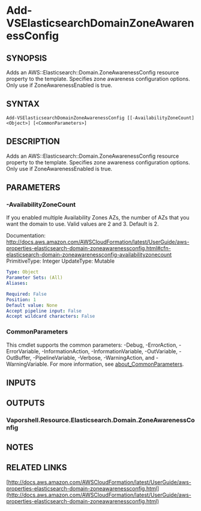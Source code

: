 # Add-VSElasticsearchDomainZoneAwarenessConfig

## SYNOPSIS
Adds an AWS::Elasticsearch::Domain.ZoneAwarenessConfig resource property to the template.
Specifies zone awareness configuration options.
Only use if ZoneAwarenessEnabled is true.

## SYNTAX

```
Add-VSElasticsearchDomainZoneAwarenessConfig [[-AvailabilityZoneCount] <Object>] [<CommonParameters>]
```

## DESCRIPTION
Adds an AWS::Elasticsearch::Domain.ZoneAwarenessConfig resource property to the template.
Specifies zone awareness configuration options.
Only use if ZoneAwarenessEnabled is true.

## PARAMETERS

### -AvailabilityZoneCount
If you enabled multiple Availability Zones AZs, the number of AZs that you want the domain to use.
Valid values are 2 and 3.
Default is 2.

Documentation: http://docs.aws.amazon.com/AWSCloudFormation/latest/UserGuide/aws-properties-elasticsearch-domain-zoneawarenessconfig.html#cfn-elasticsearch-domain-zoneawarenessconfig-availabilityzonecount
PrimitiveType: Integer
UpdateType: Mutable

```yaml
Type: Object
Parameter Sets: (All)
Aliases:

Required: False
Position: 1
Default value: None
Accept pipeline input: False
Accept wildcard characters: False
```

### CommonParameters
This cmdlet supports the common parameters: -Debug, -ErrorAction, -ErrorVariable, -InformationAction, -InformationVariable, -OutVariable, -OutBuffer, -PipelineVariable, -Verbose, -WarningAction, and -WarningVariable. For more information, see [about_CommonParameters](http://go.microsoft.com/fwlink/?LinkID=113216).

## INPUTS

## OUTPUTS

### Vaporshell.Resource.Elasticsearch.Domain.ZoneAwarenessConfig
## NOTES

## RELATED LINKS

[http://docs.aws.amazon.com/AWSCloudFormation/latest/UserGuide/aws-properties-elasticsearch-domain-zoneawarenessconfig.html](http://docs.aws.amazon.com/AWSCloudFormation/latest/UserGuide/aws-properties-elasticsearch-domain-zoneawarenessconfig.html)

